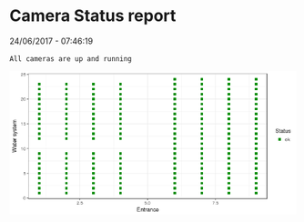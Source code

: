 Camera Status report
================
24/06/2017 - 07:46:19

    All cameras are up and running

![](camreport_files/figure-markdown_github/unnamed-chunk-2-1.png)
